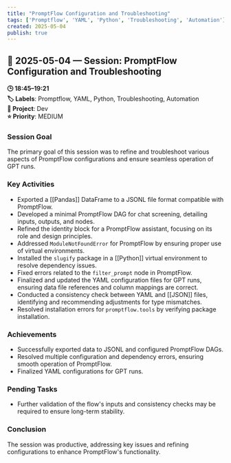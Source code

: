 ```yaml
---
title: "PromptFlow Configuration and Troubleshooting"
tags: ['Promptflow', 'YAML', 'Python', 'Troubleshooting', 'Automation']
created: 2025-05-04
publish: true
---
```


## 📅 2025-05-04 — Session: PromptFlow Configuration and Troubleshooting

**🕒 18:45–19:21**  
**🏷️ Labels**: Promptflow, YAML, Python, Troubleshooting, Automation  
**📂 Project**: Dev  
**⭐ Priority**: MEDIUM  


### Session Goal
The primary goal of this session was to refine and troubleshoot various aspects of PromptFlow configurations and ensure seamless operation of GPT runs.

### Key Activities
- Exported a [[Pandas]] DataFrame to a JSONL file format compatible with PromptFlow.
- Developed a minimal PromptFlow DAG for chat screening, detailing inputs, outputs, and nodes.
- Refined the identity block for a PromptFlow assistant, focusing on its role and design principles.
- Addressed `ModuleNotFoundError` for PromptFlow by ensuring proper use of virtual environments.
- Installed the `slugify` package in a [[Python]] virtual environment to resolve dependency issues.
- Fixed errors related to the `filter_prompt` node in PromptFlow.
- Finalized and updated the YAML configuration files for GPT runs, ensuring data file references and column mappings are correct.
- Conducted a consistency check between YAML and [[JSON]] files, identifying and recommending adjustments for type mismatches.
- Resolved installation errors for `promptflow.tools` by verifying package installation.

### Achievements
- Successfully exported data to JSONL and configured PromptFlow DAGs.
- Resolved multiple configuration and dependency errors, ensuring smooth operation of PromptFlow.
- Finalized YAML configurations for GPT runs.

### Pending Tasks
- Further validation of the flow's inputs and consistency checks may be required to ensure long-term stability.

### Conclusion
The session was productive, addressing key issues and refining configurations to enhance PromptFlow's functionality.
